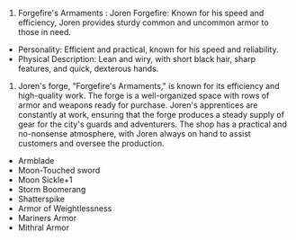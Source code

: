 1. Forgefire's Armaments : Joren Forgefire: Known for his speed and efficiency, Joren provides sturdy common and uncommon armor to those in need.

- Personality: Efficient and practical, known for his speed and reliability.
- Physical Description: Lean and wiry, with short black hair, sharp features, and quick, dexterous hands.

1. Joren's forge, "Forgefire's Armaments," is known for its efficiency and high-quality work. The forge is a well-organized space with rows of armor and weapons ready for purchase. Joren's apprentices are constantly at work, ensuring that the forge produces a steady supply of gear for the city's guards and adventurers. The shop has a practical and no-nonsense atmosphere, with Joren always on hand to assist customers and oversee the production.

- Armblade
- Moon-Touched sword
- Moon Sickle+1
- Storm Boomerang
- Shatterspike
- Armor of Weightlessness
- Mariners Armor
- Mithral Armor